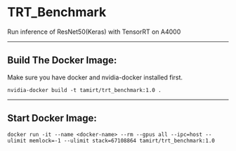 # TRT_Benchmark
Run inference of ResNet50(Keras) with TensorRT on A4000

<hr>
  
## Build The Docker Image:
Make sure you have docker and nvidia-docker installed first.
```
nvidia-docker build -t tamirt/trt_benchmark:1.0 .
```

<hr>
  
## Start Docker Image:   

```
docker run -it --name <docker-name> --rm --gpus all --ipc=host --ulimit memlock=-1 --ulimit stack=67108864 tamirt/trt_benchmark:1.0
```
